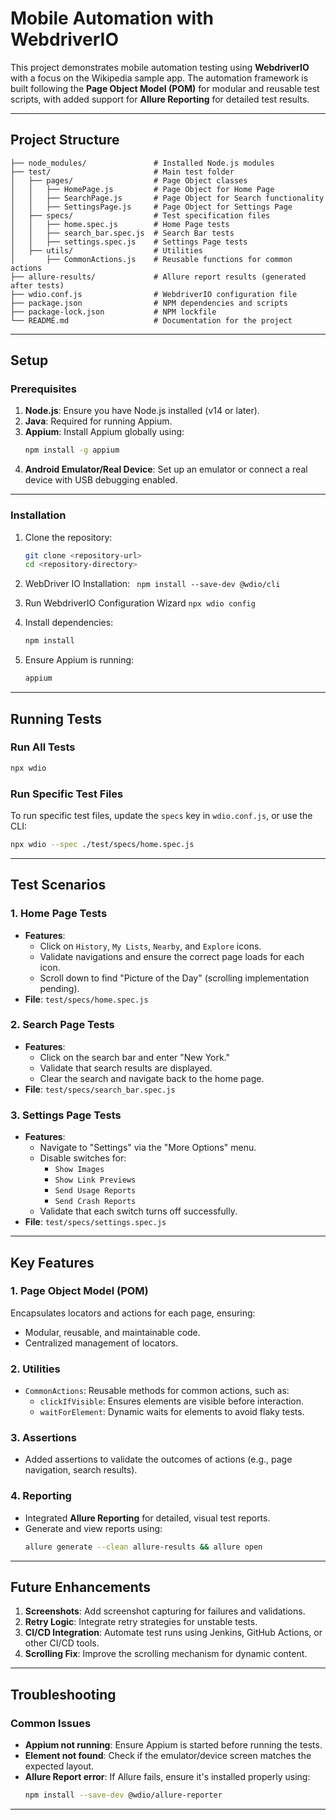 
# **Mobile Automation with WebdriverIO**

This project demonstrates mobile automation testing using **WebdriverIO** with a focus on the Wikipedia sample app. The automation framework is built following the **Page Object Model (POM)** for modular and reusable test scripts, with added support for **Allure Reporting** for detailed test results.

---

## **Project Structure**

```
├── node_modules/               # Installed Node.js modules
├── test/                       # Main test folder
│   ├── pages/                  # Page Object classes
│   │   ├── HomePage.js         # Page Object for Home Page
│   │   ├── SearchPage.js       # Page Object for Search functionality
│   │   ├── SettingsPage.js     # Page Object for Settings Page
│   ├── specs/                  # Test specification files
│   │   ├── home.spec.js        # Home Page tests
│   │   ├── search_bar.spec.js  # Search Bar tests
│   │   ├── settings.spec.js    # Settings Page tests
│   ├── utils/                  # Utilities
│       ├── CommonActions.js    # Reusable functions for common actions
├── allure-results/             # Allure report results (generated after tests)
├── wdio.conf.js                # WebdriverIO configuration file
├── package.json                # NPM dependencies and scripts
├── package-lock.json           # NPM lockfile
└── README.md                   # Documentation for the project
```

---

## **Setup**

### **Prerequisites**
1. **Node.js**: Ensure you have Node.js installed (v14 or later).
2. **Java**: Required for running Appium.
3. **Appium**: Install Appium globally using:
   ```bash
   npm install -g appium
   ```
4. **Android Emulator/Real Device**: Set up an emulator or connect a real device with USB debugging enabled.

---

### **Installation**
1. Clone the repository:
   ```bash
   git clone <repository-url>
   cd <repository-directory>
   ```
2. WebDriver IO Installation:
   ``` npm install --save-dev @wdio/cli```

3. Run WebdriverIO Configuration Wizard
   ``` npx wdio config ```

5. Install dependencies:
   ```bash
   npm install
   ```

6. Ensure Appium is running:
   ```bash
   appium
   ```

---

## **Running Tests**

### **Run All Tests**
```bash
npx wdio
```

### **Run Specific Test Files**
To run specific test files, update the `specs` key in `wdio.conf.js`, or use the CLI:
```bash
npx wdio --spec ./test/specs/home.spec.js
```

---

## **Test Scenarios**

### **1. Home Page Tests**
- **Features**:
  - Click on `History`, `My Lists`, `Nearby`, and `Explore` icons.
  - Validate navigations and ensure the correct page loads for each icon.
  - Scroll down to find "Picture of the Day" (scrolling implementation pending).
- **File**: `test/specs/home.spec.js`

### **2. Search Page Tests**
- **Features**:
  - Click on the search bar and enter "New York."
  - Validate that search results are displayed.
  - Clear the search and navigate back to the home page.
- **File**: `test/specs/search_bar.spec.js`

### **3. Settings Page Tests**
- **Features**:
  - Navigate to "Settings" via the "More Options" menu.
  - Disable switches for:
    - `Show Images`
    - `Show Link Previews`
    - `Send Usage Reports`
    - `Send Crash Reports`
  - Validate that each switch turns off successfully.
- **File**: `test/specs/settings.spec.js`

---

## **Key Features**

### **1. Page Object Model (POM)**
Encapsulates locators and actions for each page, ensuring:
- Modular, reusable, and maintainable code.
- Centralized management of locators.

### **2. Utilities**
- `CommonActions`: Reusable methods for common actions, such as:
  - `clickIfVisible`: Ensures elements are visible before interaction.
  - `waitForElement`: Dynamic waits for elements to avoid flaky tests.

### **3. Assertions**
- Added assertions to validate the outcomes of actions (e.g., page navigation, search results).

### **4. Reporting**
- Integrated **Allure Reporting** for detailed, visual test reports.
- Generate and view reports using:
  ```bash
  allure generate --clean allure-results && allure open
  ```

---

## **Future Enhancements**
1. **Screenshots**: Add screenshot capturing for failures and validations.
2. **Retry Logic**: Integrate retry strategies for unstable tests.
3. **CI/CD Integration**: Automate test runs using Jenkins, GitHub Actions, or other CI/CD tools.
4. **Scrolling Fix**: Improve the scrolling mechanism for dynamic content.

---

## **Troubleshooting**

### **Common Issues**
- **Appium not running**: Ensure Appium is started before running the tests.
- **Element not found**: Check if the emulator/device screen matches the expected layout.
- **Allure Report error**: If Allure fails, ensure it's installed properly using:
  ```bash
  npm install --save-dev @wdio/allure-reporter
  ```

---

